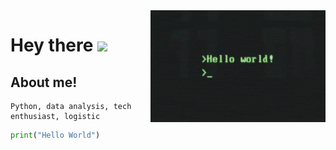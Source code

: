 <img align="right" alt="GIF" src="https://raw.githubusercontent.com/dgrej/dgrej/master/code.gif" width="280" height="179" />

# Hey there <img src="https://media.giphy.com/media/hvRJCLFzcasrR4ia7z/giphy.gif" width="25px">


## About me! 
  
    Python, data analysis, tech enthusiast, logistic
     
 ```python
print("Hello World")


  ```


